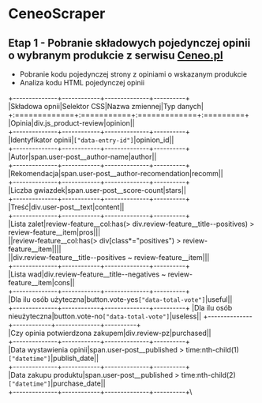 # CeneoScraper
## Etap 1 - Pobranie składowych pojedynczej opinii o wybranym produkcie z serwisu [Ceneo.pl](https:www.ceneo.pl)
* Pobranie kodu pojedynczej strony z opiniami o wskazanym produkcie
* Analiza kodu HTML pojedynczej opinii

+--------------+------------+--------------+----------+\
|Składowa opnii|Selektor CSS|Nazwa zmiennej|Typ danych|\
+:=============+:===========+:=============+:=========+\
|Opinia|div.js_product-review|opinion||\
+--------------+------------+--------------+----------+\
|Identyfikator opinii|`["data-entry-id"]`|opinion_id||\
+--------------+------------+--------------+----------+\
|Autor|span.user-post__author-name|author||\
+--------------+------------+--------------+----------+\
|Rekomendacja|span.user-post__author-recomendation|recomm||\
+--------------+------------+--------------+----------+\
|Liczba gwiazdek|span.user-post__score-count|stars||\
+--------------+------------+--------------+----------+\
|Treść|div.user-post__text|content||\
+--------------+------------+--------------+----------+\
|Lista zalet|review-feature__col:has(> div.review-feature__title--positives) > review-feature__item\|pros|||\
||review-feature__col:has(> div[class*="positives") > review-feature__item\||||\
||div.review-feature__title--positives ~ review-feature__item|||\
+--------------+------------+--------------+----------+\
|Lista wad|div.review-feature__title--negatives ~ review-feature__item\|cons||\
+--------------+------------+--------------+----------+\
|Dla ilu osób użyteczna|button.vote-yes`["data-total-vote"]`|useful||\
+--------------+------------+--------------+----------+
|Dla ilu osób nieużyteczna|button.vote-no`["data-total-vote"]`|useless||
+--------------+------------+--------------+----------+\
|Czy opinia potwierdzona zakupem|div.review-pz|purchased||\
+--------------+------------+--------------+----------+\
|Data wystawienia opinii|span.user-post__published > time:nth-child(1)`["datetime"]`|publish_date||\
+--------------+------------+--------------+----------+\
|Data zakupu produktu|span.user-post__published > time:nth-child(2)`["datetime"]`|purchase_date||\
+--------------+------------+--------------+----------+\